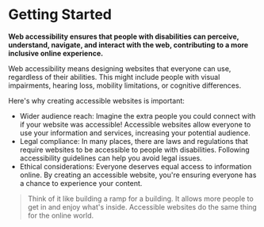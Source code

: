 # Getting Started
**Web accessibility ensures that people with disabilities can perceive, understand, navigate, and interact with the web, contributing to a more inclusive online experience.**

Web accessibility means designing websites that everyone can use, regardless of their abilities. This might include people with visual impairments, hearing loss, mobility limitations, or cognitive differences.

Here's why creating accessible websites is important:

- Wider audience reach: Imagine the extra people you could connect with if your website was accessible! Accessible websites allow everyone to use your information and services, increasing your potential audience.
- Legal compliance: In many places, there are laws and regulations that require websites to be accessible to people with disabilities. Following accessibility guidelines can help you avoid legal issues.
- Ethical considerations: Everyone deserves equal access to information online. By creating an accessible website, you're ensuring everyone has a chance to experience your content.
> Think of it like building a ramp for a building. It allows more people to get in and enjoy what's inside.  Accessible websites do the same thing for the online world.
